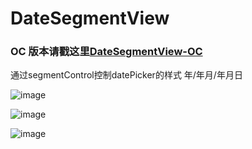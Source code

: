 # DateSegmentView
### OC 版本请戳这里[DateSegmentView-OC](https://github.com/YQqiang/DateSegmentView-OC)

通过segmentControl控制datePicker的样式  年/年月/年月日    

![image](https://github.com/YQqiang/DateSegmentView/blob/master/day.gif)    

![image](https://github.com/YQqiang/DateSegmentView/blob/master/month.gif)    

![image](https://github.com/YQqiang/DateSegmentView/blob/master/year.gif)    

